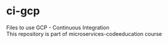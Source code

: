 # ci-gcp
Files to use GCP - Continuous Integration  
This repository is part of microservices-codeeducation course